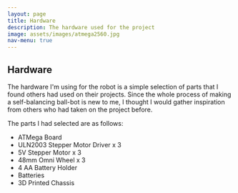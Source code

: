```yaml
---
layout: page
title: Hardware
description: The hardware used for the project
image: assets/images/atmega2560.jpg
nav-menu: true
---
```


## Hardware

The hardware I'm using for the robot is a simple selection of parts that I found others had used on their projects. Since the whole process of making a self-balancing ball-bot is new to me, I thought I would gather inspiration from
others who had taken on the project before.

The parts I had selected are as follows:

- ATMega Board
- ULN2003 Stepper Motor Driver x 3
- 5V Stepper Motor x 3
- 48mm Omni Wheel x 3
- 4 AA Battery Holder
- Batteries
- 3D Printed Chassis
